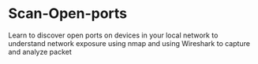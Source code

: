 # Scan-Open-ports
 Learn to discover open ports on devices in your local network to understand  network exposure using nmap and using Wireshark to capture and analyze packet
